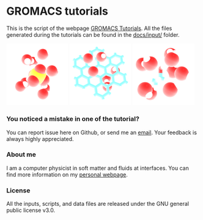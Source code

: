 # GROMACS tutorials

This is the script of the webpage [GROMACS Tutorials](https://gromacstutorials.github.io/). 
All the files generated during the tutorials can be found in the [docs/input/](docs/inputs) folder. 

<p float="left">
  <a href="https://gromacstutorials.github.io/doc-sphinx/build/html/tutorials/bulksolution.html">
  <img src="docs/doc-sphinx/source/tutorials/figures/bulksolution/avatar-gromacs.png" width="32%" /></a>

  <a href="https://gromacstutorials.github.io/doc-sphinx/build/html/tutorials/solvationenergy.html">
  <img src="docs/doc-sphinx/source/tutorials/figures/solvationenergy/no-field-dark.png" width="32%" /></a>
  
   <a href="https://gromacstutorials.github.io/doc-sphinx/build/html/tutorials/ethanoladsorption.html">
  <img src="docs/doc-sphinx/source/tutorials/figures/ethanoladsorption/no-field-dark.png" width="32%" /></a>
</p>


### You noticed a mistake in one of the tutorial?

You can report issue here on Github, or send me an [email](https://simongravelle.github.io/). Your feedback is always highly appreciated.

### About me

I am a computer physicist in soft matter and fluids at interfaces. You can 
find more information on my [personal webpage](https://simongravelle.github.io/).

### License

All the inputs, scripts, and data files are released under the 
GNU general public license v3.0.



